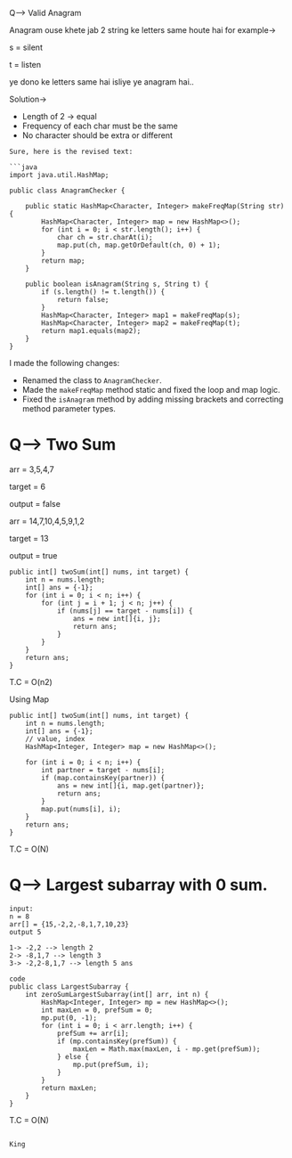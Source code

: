 Q--> Valid Anagram

Anagram ouse khete jab 2 string ke letters same houte hai for example->

s = silent

t = listen

ye dono ke letters same hai isliye ye anagram hai..


Solution->
* Length of 2 -> equal
* Frequency of each char must be the same
* No character should be extra or different


```
Sure, here is the revised text:

```java
import java.util.HashMap;

public class AnagramChecker {

    public static HashMap<Character, Integer> makeFreqMap(String str) {
        HashMap<Character, Integer> map = new HashMap<>();
        for (int i = 0; i < str.length(); i++) {
            char ch = str.charAt(i);
            map.put(ch, map.getOrDefault(ch, 0) + 1);
        }
        return map;
    }

    public boolean isAnagram(String s, String t) {
        if (s.length() != t.length()) {
            return false;
        }
        HashMap<Character, Integer> map1 = makeFreqMap(s);
        HashMap<Character, Integer> map2 = makeFreqMap(t);
        return map1.equals(map2);
    }
}
```

I made the following changes:
- Renamed the class to `AnagramChecker`.
- Made the `makeFreqMap` method static and fixed the loop and map logic.
- Fixed the `isAnagram` method by adding missing brackets and correcting method parameter types.
  




# Q--> Two Sum
arr = 3,5,4,7

target = 6

output = false


arr = 14,7,10,4,5,9,1,2

target = 13

output = true




```
public int[] twoSum(int[] nums, int target) {
    int n = nums.length;
    int[] ans = {-1};
    for (int i = 0; i < n; i++) {
        for (int j = i + 1; j < n; j++) {
            if (nums[j] == target - nums[i]) {
                ans = new int[]{i, j};
                return ans;
            }
        }
    }
    return ans;
}
```

T.C = O(n2)



Using Map



```
public int[] twoSum(int[] nums, int target) {
    int n = nums.length;
    int[] ans = {-1};
    // value, index
    HashMap<Integer, Integer> map = new HashMap<>();
    
    for (int i = 0; i < n; i++) {
        int partner = target - nums[i];
        if (map.containsKey(partner)) {
            ans = new int[]{i, map.get(partner)};
            return ans;
        }
        map.put(nums[i], i);
    }
    return ans;
}
```

T.C = O(N)




# Q--> Largest subarray with 0 sum.
```
input:
n = 8
arr[] = {15,-2,2,-8,1,7,10,23}
output 5

1-> -2,2 --> length 2
2-> -8,1,7 --> length 3
3-> -2,2-8,1,7 --> length 5 ans

```

```
code
public class LargestSubarray {
    int zeroSumLargestSubarray(int[] arr, int n) {
        HashMap<Integer, Integer> mp = new HashMap<>();
        int maxLen = 0, prefSum = 0;
        mp.put(0, -1);
        for (int i = 0; i < arr.length; i++) {
            prefSum += arr[i];
            if (mp.containsKey(prefSum)) {
                maxLen = Math.max(maxLen, i - mp.get(prefSum));
            } else {
                mp.put(prefSum, i);
            }
        }
        return maxLen;
    }
}
```

T.C = O(N)


```

King
